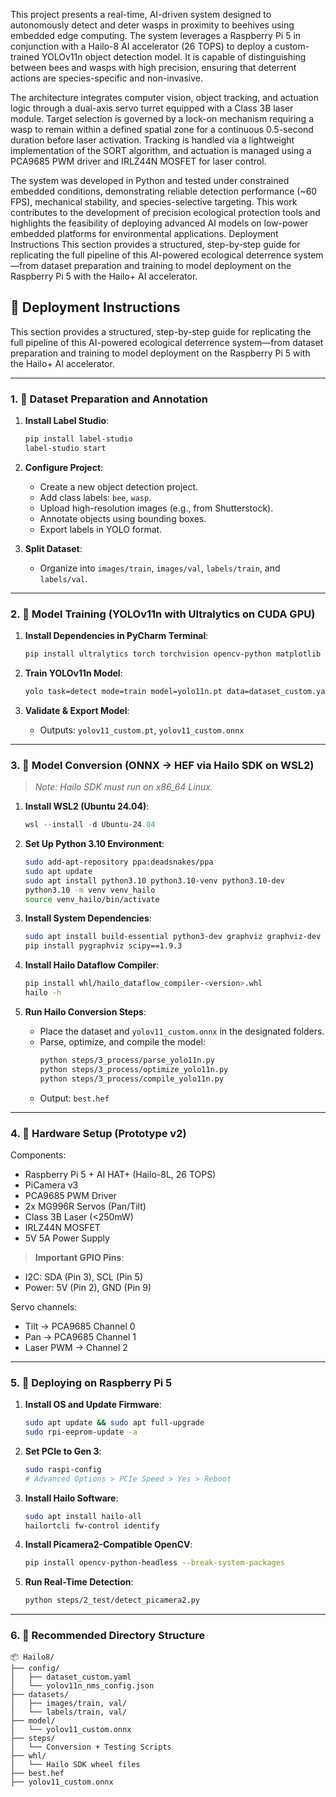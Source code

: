 This project presents a real-time, AI-driven system designed to autonomously detect and deter wasps in proximity to beehives using embedded edge computing. The system leverages a Raspberry Pi 5 in conjunction with a Hailo-8 AI accelerator (26 TOPS) to deploy a custom-trained YOLOv11n object detection model. It is capable of distinguishing between bees and wasps with high precision, ensuring that deterrent actions are species-specific and non-invasive.

The architecture integrates computer vision, object tracking, and actuation logic through a dual-axis servo turret equipped with a Class 3B laser module. Target selection is governed by a lock-on mechanism requiring a wasp to remain within a defined spatial zone for a continuous 0.5-second duration before laser activation. Tracking is handled via a lightweight implementation of the SORT algorithm, and actuation is managed using a PCA9685 PWM driver and IRLZ44N MOSFET for laser control.

The system was developed in Python and tested under constrained embedded conditions, demonstrating reliable detection performance (~60 FPS), mechanical stability, and species-selective targeting. This work contributes to the development of precision ecological protection tools and highlights the feasibility of deploying advanced AI models on low-power embedded platforms for environmental applications.
Deployment Instructions
This section provides a structured, step-by-step guide for replicating the full pipeline of this AI-powered ecological deterrence system—from dataset preparation and training to model deployment on the Raspberry Pi 5 with the Hailo+ AI accelerator.

## 🧪 Deployment Instructions

This section provides a structured, step-by-step guide for replicating the full pipeline of this AI-powered ecological deterrence system—from dataset preparation and training to model deployment on the Raspberry Pi 5 with the Hailo+ AI accelerator.

---

### 1. 📁 Dataset Preparation and Annotation

1. **Install Label Studio**:
   ```bash
   pip install label-studio
   label-studio start
   ```

2. **Configure Project**:
   - Create a new object detection project.
   - Add class labels: `bee`, `wasp`.
   - Upload high-resolution images (e.g., from Shutterstock).
   - Annotate objects using bounding boxes.
   - Export labels in YOLO format.

3. **Split Dataset**:
   - Organize into `images/train`, `images/val`, `labels/train`, and `labels/val`.

---

### 2. 🧠 Model Training (YOLOv11n with Ultralytics on CUDA GPU)

1. **Install Dependencies in PyCharm Terminal**:
   ```bash
   pip install ultralytics torch torchvision opencv-python matplotlib numpy pyyaml
   ```

2. **Train YOLOv11n Model**:
   ```bash
   yolo task=detect mode=train model=yolo11n.pt data=dataset_custom.yaml epochs=100 imgsz=640 batch=8 device=0
   ```

3. **Validate & Export Model**:
   - Outputs: `yolov11_custom.pt`, `yolov11_custom.onnx`

---

### 3. 🔁 Model Conversion (ONNX → HEF via Hailo SDK on WSL2)

> _Note: Hailo SDK must run on x86_64 Linux._

1. **Install WSL2 (Ubuntu 24.04)**:
   ```powershell
   wsl --install -d Ubuntu-24.04
   ```

2. **Set Up Python 3.10 Environment**:
   ```bash
   sudo add-apt-repository ppa:deadsnakes/ppa
   sudo apt update
   sudo apt install python3.10 python3.10-venv python3.10-dev
   python3.10 -m venv venv_hailo
   source venv_hailo/bin/activate
   ```

3. **Install System Dependencies**:
   ```bash
   sudo apt install build-essential python3-dev graphviz graphviz-dev python3-tk
   pip install pygraphviz scipy==1.9.3
   ```

4. **Install Hailo Dataflow Compiler**:
   ```bash
   pip install whl/hailo_dataflow_compiler-<version>.whl
   hailo -h
   ```

5. **Run Hailo Conversion Steps**:
   - Place the dataset and `yolov11_custom.onnx` in the designated folders.
   - Parse, optimize, and compile the model:
     ```bash
     python steps/3_process/parse_yolo11n.py
     python steps/3_process/optimize_yolo11n.py
     python steps/3_process/compile_yolo11n.py
     ```
   - Output: `best.hef`

---

### 4. 🔧 Hardware Setup (Prototype v2)

Components:
- Raspberry Pi 5 + AI HAT+ (Hailo-8L, 26 TOPS)
- PiCamera v3
- PCA9685 PWM Driver
- 2x MG996R Servos (Pan/Tilt)
- Class 3B Laser (<250mW)
- IRLZ44N MOSFET
- 5V 5A Power Supply

> **Important GPIO Pins**:
- I2C: SDA (Pin 3), SCL (Pin 5)
- Power: 5V (Pin 2), GND (Pin 9)

Servo channels:
- Tilt → PCA9685 Channel 0  
- Pan → PCA9685 Channel 1  
- Laser PWM → Channel 2

---

### 5. 🚀 Deploying on Raspberry Pi 5

1. **Install OS and Update Firmware**:
   ```bash
   sudo apt update && sudo apt full-upgrade
   sudo rpi-eeprom-update -a
   ```

2. **Set PCIe to Gen 3**:
   ```bash
   sudo raspi-config
   # Advanced Options > PCIe Speed > Yes > Reboot
   ```

3. **Install Hailo Software**:
   ```bash
   sudo apt install hailo-all
   hailortcli fw-control identify
   ```

4. **Install Picamera2-Compatible OpenCV**:
   ```bash
   pip install opencv-python-headless --break-system-packages
   ```

5. **Run Real-Time Detection**:
   ```bash
   python steps/2_test/detect_picamera2.py
   ```

---

### 6. 📁 Recommended Directory Structure

```
📦 Hailo8/
├── config/
│   ├── dataset_custom.yaml
│   └── yolov11n_nms_config.json
├── datasets/
│   ├── images/train, val/
│   └── labels/train, val/
├── model/
│   └── yolov11_custom.onnx
├── steps/
│   └── Conversion + Testing Scripts
├── whl/
│   └── Hailo SDK wheel files
├── best.hef
├── yolov11_custom.onnx
```
